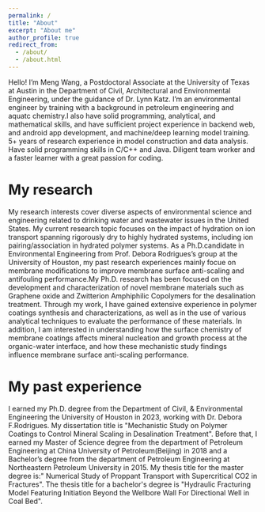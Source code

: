 ```yaml
---
permalink: /
title: "About"
excerpt: "About me"
author_profile: true
redirect_from: 
  - /about/
  - /about.html
---
```


Hello! I’m Meng Wang, a Postdoctoral Associate at the University of Texas at Austin in the Department of Civil, Architectural and Environmental Engineering, under the guidance of Dr. Lynn Katz. I’m an environmental engineer by training with a background in petroleum engineering and aquatc chemistry.I also have solid programming, analytical, and mathematical skills, and have sufficient project experience in backend web, and android app development, and machine/deep learning model training. 5+ years of research experience in model construction and data analysis. Have solid programming skills in C/C++ and Java. Diligent team worker and a faster learner with a great passion for coding.

My research
======
My research interests cover diverse aspects of environmental science and engineering related to drinking water and wastewater issues in the United States. My current research topic focuses on the impact of hydration on ion transport spanning rigorously dry to highly hydrated systems, including ion pairing/association in hydrated polymer systems. As a Ph.D.candidate in Environmental Engineering from Prof. Debora Rodrigues’s group at the University of Houston, my past research experiences mainly focue on membrane modifications to improve membrane surface anti-scaling and antifouling performance.My Ph.D. research has been focused on the development and characterization of novel membrane materials such as Graphene oxide and Zwitterion Amphiphilic Copolymers for the desalination treatment. Through my work, I have gained extensive experience in polymer coatings synthesis and characterizations, as well as in the use of various analytical techniques to evaluate the performance of these materials. In addition, I am interested in understanding how the surface chemistry of membrane coatings affects mineral nucleation and growth process at the organic-water interface, and how these mechanistic study findings influence membrane surface anti-scaling performance.


My past experience
======
 I earned my Ph.D. degree from the Department of Civil, & Environmental Engineering the University of Houston in 2023, working with Dr. Debora F.Rodrigues. My dissertation title is "Mechanistic Study on Polymer Coatings to Control Mineral Scaling in Desalination Treatment". Before that, I earned my Master of Science degree from the department of Petroleum Engineering at China University of Petroleum(Beijing) in 2018 and a Bachelor’s degree from the department of Petroleum Engineering at Northeastern Petroleum University in 2015. My thesis title for the master degree is:" Numerical Study of Proppant Transport with Supercritical CO2 in Fractures". The thesis title for a bachelor's degree is "Hydraulic Fracturing Model Featuring Initiation Beyond the Wellbore Wall For Directional Well in Coal Bed".
